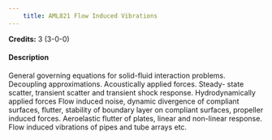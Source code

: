 ```yaml
---
    title: AML821 Flow Induced Vibrations
---
```

**Credits:** 3 (3-0-0)



#### Description 
General governing equations for solid-fluid interaction problems. Decoupling approximations. Acoustically applied forces. Steady- state scatter, transient scatter and transient shock response. Hydrodynamically applied forces Flow induced noise, dynamic divergence of compliant surfaces, flutter, stability of boundary layer on compliant surfaces, propeller induced forces. Aeroelastic flutter of plates, linear and non-linear response. Flow induced vibrations of pipes and tube arrays etc.